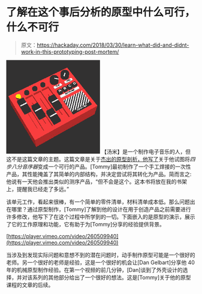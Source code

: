 # 了解在这个事后分析的原型中什么可行，什么不可行

> 原文：<https://hackaday.com/2018/03/30/learn-what-did-and-didnt-work-in-this-prototyping-post-mortem/>

[![](img/b6607b62fdf9dca62e5aa6697c8349ed.png)](https://hackaday.com/wp-content/uploads/2018/03/sequencer-anim-square.gif) 【汤米】是一个制作电子音乐的人，但这不是这篇文章的主题。这篇文章是关于[杰出的原型剖析，他写了](http://blog.tommy.sh/posts/prototype-post-mortem-four-step-octaved-sequencer)关于他试图将*四步八分音序器*变成一个可行的产品。[Tommy]最初制作了一个手工焊接的一次性产品，其性能掩盖了其简单的内部结构，并决定尝试将其转化为产品。简而言之:他说有一天他会推出类似的测序产品，“但不会是这个。这本书将放在我的书架上，提醒我已经走了多远。”

该单元工作，看起来很棒，有一个简单的零件清单，材料清单成本低。那么问题出在哪里？通过原型制作，[Tommy]了解到他的设计在用于创造产品之前需要进行许多修改，他写下了在这个过程中所学到的一切。下面嵌入的是原型的演示，展示了它的工作原理和功能，它有助于为[Tommy]分享的经验提供背景。

[https://player.vimeo.com/video/260509940](https://player.vimeo.com/video/260509940)

当涉及到发现实际问题和意想不到的潜在问题时，动手制作原型可能是一个很好的老师。另一个很好的老师是经验，这是一个很好的机会让[Dan Gelbart]分享他 40 年的机械原型制作经验。在第一个视频的前几分钟，[Dan]谈到了外壳设计的选择，并对该系列的其他部分给出了一个很好的想法。这是[Tommy]关于他的原型课程的文章的后续。